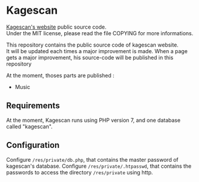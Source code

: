 # Kagescan

[Kagescan's website](https://kagescan.legtux.org) public source code.  
Under the MIT license, please read the file COPYING for more informations.

This repository contains the public source code of kagescan website.  
It will be updated each times a major improvement is made.
When a page gets a major improvement, his source-code will be published in this repository

At the moment, thoses parts are published : 
* Music

## Requirements
At the moment, Kagescan runs using PHP version 7, and one database called "kagescan".

## Configuration
Configure `/res/private/db.php`, that contains the master password of kagescan's database.
Configure `/res/private/.htpasswd`, that contains the passwords to access the directory `/res/private` using http.
